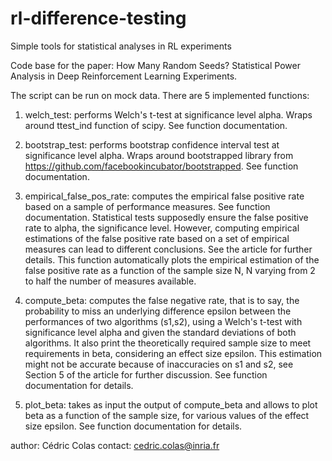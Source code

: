 # rl-difference-testing
Simple tools for statistical analyses in RL experiments

Code base for the paper: How Many Random Seeds? Statistical Power Analysis in Deep Reinforcement Learning Experiments.

The script can be run on mock data. There are 5 implemented functions:

1) welch_test: performs Welch's t-test at significance level alpha. Wraps around ttest_ind function of scipy. See
function documentation.

2) bootstrap_test: performs bootstrap confidence interval test at significance level alpha. Wraps around bootstrapped
library from https://github.com/facebookincubator/bootstrapped. See function documentation.

3) empirical_false_pos_rate: computes the empirical false positive rate based on a sample of performance measures. See
function documentation. Statistical tests supposedly ensure the false positive rate to alpha, the significance level. However, computing empirical estimations of the false positive rate based on a set of empirical measures can lead to different conclusions. See the article for further details. This function automatically plots the empirical estimation of the false positive rate as a function of the sample size N, N varying from 2 to half the number of measures available.

4) compute_beta: computes the false negative rate, that is to say, the probability to miss an underlying difference epsilon between the performances of two algorithms (s1,s2), using a Welch's t-test with significance level alpha and given the standard deviations of both algorithms. It also print the theoretically required sample size to meet requirements in beta, considering an effect size epsilon. This estimation might not be accurate because of inaccuracies on s1 and s2, see Section 5 of the article for further discussion. See function
documentation for details.

5) plot_beta: takes as input the output of compute_beta and allows to plot beta as a function of the sample size, for various
values of the effect size epsilon. See function documentation for details.

author: Cédric Colas
contact: cedric.colas@inria.fr
